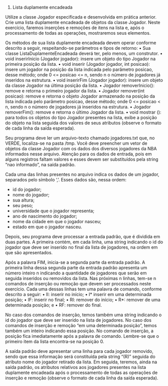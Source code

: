 1. Lista duplamente encadeada

Utilize a classe Jogador especificada e desenvolvida em prática anterior.
Crie uma lista duplamente encadeada de objetos da classe Jogador.
Neste exercício, faremos inserções e remoções de itens na lista e, após o
processamento de todas as operações, mostraremos seus elementos.

Os métodos de sua lista duplamente encadeada devem operar conforme descrito
a seguir, respeitando-se parâmetros e tipos de retorno:
• Sua classe ListaDuplamenteEncadeada deverá ter, pelo menos, um
construtor.
• void inserirInicio (Jogador jogador): insere um objeto do tipo Jogador
na primeira posição da lista.
• void inserir (Jogador jogador, int posicao): insere um jogador na posição
da lista indicada pelo parâmetro posicao, desse método; onde 0 <=
posicao <= n, sendo n o número de jogadores já inseridos na estrutura.
• void inserirFim (Jogador jogador): insere um objeto da classe Jogador
na última posição da lista.
• Jogador removerInicio(): remove e retorna o primeiro jogador da lista.
• Jogador remover(int posicao): remove e retorna o objeto Jogador
armazenado na posição da lista indicada pelo parâmetro posicao, desse
método; onde 0 <= posicao < n, sendo n o número de jogadores já
inseridos na estrutura.
• Jogador removerFim(): remove e retorna o último Jogador da lista.
• void mostrar (): para todos os objetos do tipo Jogador presentes na
lista, exibe a posição do objeto na lista seguida dos valores de seus
atributos (observe o formato de cada linha da saída esperada).

Seu programa deve ler um arquivo-texto chamado jogadores.txt que, no
VERDE, localiza-se na pasta /tmp. Você deve preencher um vetor de objetos
da classe Jogador com os dados dos diversos jogadores da NBA informados
nesse arquivo. Atenção para os dados de entrada, pois em alguns registros
faltam valores e esses devem ser substituídos pela string “nao informado”, na
saída padrão.

Cada uma das linhas presentes no arquivo indica os dados de um jogador,
separados pelo símbolo ‘,’. Esses dados são, nessa ordem:
- id do jogador;
- nome do jogador;
- sua altura;
- seu peso;
- universidade que o jogador representa;
- ano de nascimento do jogador;
- nome da cidade em que o jogador nasceu;
- estado em que o jogador nasceu.

Depois, seu programa deve processar a entrada padrão, que é dividida em duas
partes. A primeira contém, em cada linha, uma string indicando o id do
jogador que deve ser inserido no final da lista de jogadores, na ordem em que
são apresentados.

Após a palavra FIM, inicia-se a segunda parte da entrada padrão.
A primeira linha dessa segunda parte da entrada padrão apresenta um
número inteiro n indicando a quantidade de jogadores que serão em
seguida inseridos ou removidos da lista. Nas próximas n linhas, tem-se n
comandos de inserção ou remoção que devem ser processados neste
exercício. Cada uma dessas linhas tem uma palavra de comando, conforme
descrito a seguir:
• II: inserir no início;
• I* inserir em uma determinada posição;
• IF: inserir no final;
• RI: remover do início;
• R*: remover de uma determinada posição; e
• RF: remover do final.

No caso dos comandos de inserção, temos também uma string indicando o id
do jogador que deve ser inserido na lista de jogadores.
No caso dos comandos de inserção e remoção “em uma determinada
posição”, temos também um inteiro indicando essa posição. No comando de
inserção, a posição fica imediatamente após a palavra de comando. Lembre-se
que o primeiro item da lista encontra-se na posição 0.

A saída padrão deve apresentar uma linha para cada jogador removido,
sendo que essa informação será constituída pela string “(R)” seguida do atributo
nome do jogador retirado da lista.
Em seguida, teremos, ainda na saída padrão, os atributos relativos aos jogadores
presentes na lista duplamente encadeada após o processamento de
todas as operações de inserção e remoção (observe o formato de cada
linha da saída esperada).
